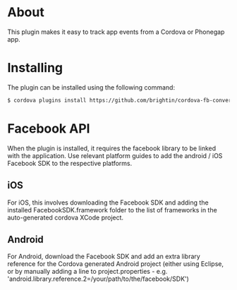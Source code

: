 About
=====

This plugin makes it easy to track app events from a Cordova or Phonegap app.

Installing
==========

The plugin can be installed using the following command:

```sh
$ cordova plugins install https://github.com/brightin/cordova-fb-conversion-plugin.git
```


Facebook API
============

When the plugin is installed, it requires the facebook library to be linked with the application.
Use relevant platform guides to add the android / iOS Facebook SDK to the respective platforms.

iOS
---

For iOS, this involves downloading the Facebook SDK and adding the installed FacebookSDK.framework
folder to the list of frameworks in the auto-generated cordova XCode project.

Android
-------

For Android, download the Facebook SDK and add an extra library reference for the Cordova generated Android project
(either using Eclipse, or by manually adding a line to project.properties - e.g. 'android.library.reference.2=/your/path/to/the/facebook/SDK')